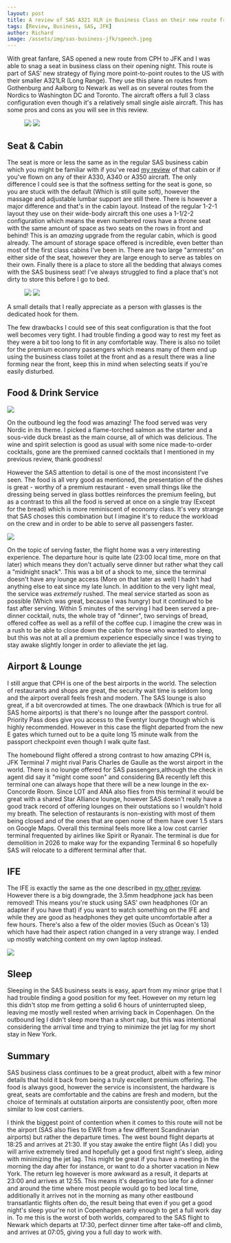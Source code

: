 ```yaml
---
layout: post
title: A review of SAS A321 XLR in Business Class on their new route from CPH to JFK
tags: [Review, Business, SAS, JFK]
author: Richard
image: /assets/img/sas-business-jfk/speech.jpeg
---
```


With great fanfare, SAS opened a new route from CPH to JFK and I was able to snag a seat in business class on their opening night. This route is part of SAS' new strategy of flying more point-to-point routes to the US with their smaller A321LR (Long Range). They use this plane on routes from Gothenburg and Aalborg to Newark as well as on several routes from the Nordics to Washington DC and Toronto. The aircraft offers a full 3 class configuration even though it's a relatively small single aisle aircraft. This has some pros and cons as you will see in this review.

<figure>
<img src="/assets/img/sas-business-jfk/speech2.jpeg" class="half"/>
<img src="/assets/img/sas-business-jfk/ribbon.jpeg" class="half"/>
</figure>

## Seat & Cabin

The seat is more or less the same as in the regular SAS business cabin which you might be familiar with if you've read [my review](/sas-business-review/) of that cabin or if you've flown on any of their A330, A340 or A350 aircraft. The only difference I could see is that the softness setting for the seat is gone, so you are stuck with the default (Which is still quite soft), however the massage and adjustable lumbar support are still there. There is however a major difference and that's in the cabin layout. Instead of the regular 1-2-1 layout they use on their wide-body aircraft this one uses a 1-1/2-2 configuration which means the even numbered rows have a throne seat with the same amount of space as two seats on the rows in front and behind! This is an _amazing_ upgrade from the regular cabin, which is good already. The amount of storage space offered is incredible, even better than most of the first class cabins I've been in. There are two large "armrests" on either side of the seat, however they are large enough to serve as tables on their own. Finally there is a place to store all the bedding that always comes with the SAS business seat! I've always struggled to find a place that's not dirty to store this before I go to bed.

<figure>
<img src="/assets/img/sas-business-jfk/seat.jpeg" class="half"/>
<img src="/assets/img/sas-business-jfk/hook.jpeg" class="half"/>
</figure>

A small details that I really appreciate as a person with glasses is the dedicated hook for them.

The few drawbacks I could see of this seat configuration is that the foot well becomes very tight. I had trouble finding a good way to rest my feet as they were a bit too long to fit in any comfortable way. There is also no toilet for the premium economy passengers which means many of them end up using the business class toilet at the front and as a result there was a line forming near the front, keep this in mind when selecting seats if you're easily disturbed.

## Food & Drink Service

<img src="/assets/img/sas-business-jfk/food.jpeg" class="full"/>

On the outbound leg the food was amazing! The food served was very Nordic in its theme. I picked a flame-torched salmon as the starter and a sous-vide duck breast as the main course, all of which was delicious. The wine and spirit selection is good as usual with some nice made-to-order cocktails, gone are the premixed canned cocktails that I mentioned in my previous review, thank goodness!

However the SAS attention to detail is one of the most inconsistent I've seen. The food is all very good as mentioned, the presentation of the dishes is great - worthy of a premium restaurant - even small things like the dressing being served in glass bottles reinforces the premium feeling, but as a contrast to this all the food is served at once on a single tray (Except for the bread) which is more reminiscent of economy class. It's very strange that SAS choses this combination but I imagine it's to reduce the workload on the crew and in order to be able to serve all passengers faster.

<img src="/assets/img/sas-business-jfk/food2.jpeg" class="full"/>

On the topic of serving faster, the flight home was a very interesting experience. The departure hour is quite late (23:00 local time, more on that later) which means they don't actually serve dinner but rather what they call a "midnight snack". This was a bit of a shock to me, since the terminal doesn't have any lounge access (More on that later as well) I hadn't had anything else to eat since my late lunch. In addition to the very light meal, the service was _extremely_ rushed. The meal service started as soon as possible (Which was great, because I was hungry) but it continued to be fast after serving. Within 5 minutes of the serving I had been served a pre-dinner cocktail, nuts, the whole tray of "dinner", two servings of bread, offered coffee as well as a refill of the coffee cup. I imagine the crew was in a rush to be able to close down the cabin for those who wanted to sleep, but this was not at all a premium experience especially since I was trying to stay awake slightly longer in order to alleviate the jet lag.

## Airport & Lounge

I still argue that CPH is one of the best airports in the world. The selection of restaurants and shops are great, the security wait time is seldom long and the airport overall feels fresh and modern. The SAS lounge is also great, if a bit overcrowded at times. The one drawback (Which is true for all SAS home airports) is that there's no lounge after the passport control. Priority Pass does give you access to the Eventyr lounge though which is highly recommended. However in this case the flight departed from the new E gates which turned out to be a quite long 15 minute walk from the passport checkpoint even though I walk quite fast.

The homebound flight offered a strong contrast to how amazing CPH is, JFK Terminal 7 might rival Paris Charles de Gaulle as the worst airport in the world. There is no lounge offered for SAS passengers,although the check in agent did say it "might come soon" and considering BA recently left this terminal one can always hope that there will be a new lounge in the ex-Concorde Room. Since LOT and ANA also flies from this terminal it would be great with a shared Star Alliance lounge, however SAS doesn't really have a good track record of offering lounges on their outstations so I wouldn't hold my breath. The selection of restaurants is non-existing with most of them being closed and of the ones that are open none of them have over 1.5 stars on Google Maps. Overall this terminal feels more like a low cost carrier terminal frequented by airlines like Spirit or Ryanair. The terminal is due for demolition in 2026 to make way for the expanding Terminal 6 so hopefully SAS will relocate to a different terminal after that.

## IFE

The IFE is exactly the same as the one described in [my other review](/link-to-sas-review). However there is a big downgrade, the 3.5mm headphone jack has been removed! This means you're stuck using SAS' own headphones (Or an adapter if you have that) if you want to watch something on the IFE and while they are good as headphones they get quite uncomfortable after a few hours. There's also a few of the older movies (Such as Ocean's 13) which have had their aspect ration changed in a very strange way. I ended up mostly watching content on my own laptop instead.

<img src="/assets/img/sas-business-jfk/ife.jpeg" class="full"/>

## Sleep

Sleeping in the SAS business seats is easy, apart from my minor gripe that I had trouble finding a good position for my feet. However on my return leg this didn't stop me from getting a solid 6 hours of uninterrupted sleep, leaving me mostly well rested when arriving back in Copenhagen. On the outbound leg I didn't sleep more than a short nap, but this was intentional considering the arrival time and trying to minimize the jet lag for my short stay in New York.

## Summary

SAS business class continues to be a great product, albeit with a few minor details that hold it back from being a truly excellent premium offering. The food is always good, however the service is inconsistent, the hardware is great, seats are comfortable and the cabins are fresh and modern, but the choice of terminals at outstation airports are consistently poor, often more similar to low cost carriers.

I think the biggest point of contention when it comes to this route will not be the airport (SAS also flies to EWR from a few different Scandinavian airports) but rather the departure times. The west bound flight departs at 18:25 and arrives at 21:30. If you stay awake the entire flight (As I did) you will arrive extremely tired and hopefully get a good first night's sleep, aiding with minimizing the jet lag. This might be great if you have a meeting in the morning the day after for instance, or want to do a shorter vacation in New York. The return leg however is more awkward as a result, it departs at 23:00 and arrives at 12:55. This means it's departing too late for a dinner and around the time where most people would go to bed local time, additionally it arrives not in the morning as many other eastbound transatlantic flights often do, the result being that even if you get a good night's sleep your're not in Copenhagen early enough to get a full work day in. To me this is the worst of both worlds, compared to the SAS flight to Newark which departs at 17:30, perfect dinner time after take-off and climb, and arrives at 07:05, giving you a full day to work with.
